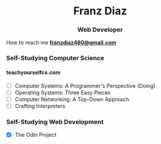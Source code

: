 <h1 align="center">Franz Diaz</h1>
<h3 align="center">Web Developer</h3>  


How to reach me **franzdiaz460@gmail.com**  

### Self-Studying Computer Science 

#### teachyourselfcs.com 
- [ ] Computer Systems: A Programmer's Perspective (Doing)
- [ ] Operating Systems: Three Easy Pieces
- [ ] Computer Networking: A Top-Down Approach.
- [ ] Crafting Interpreters

### Self-Studying Web Development
- [x] The Odin Project 
